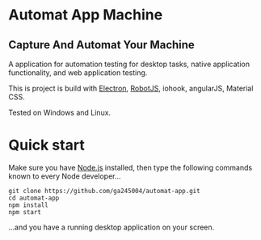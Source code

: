 # Automat App Machine

## Capture And Automat Your Machine

A application for automation testing for desktop tasks, native application functionality, and web application testing.

This is project is build with [Electron](https://electronjs.org), [RobotJS](https://robotjs.io/), iohook, angularJS, Material CSS.

Tested on Windows and Linux.

# Quick start

Make sure you have [Node.js](https://nodejs.org) installed, then type the following commands known to every Node developer...

```
git clone https://github.com/ga245004/automat-app.git
cd automat-app
npm install
npm start
```

...and you have a running desktop application on your screen.
